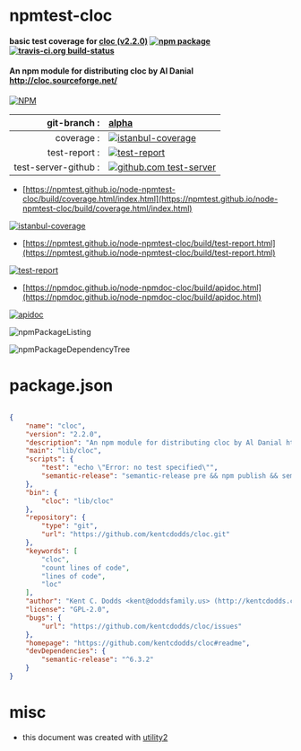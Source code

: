 # npmtest-cloc

#### basic test coverage for  [cloc (v2.2.0)](https://github.com/kentcdodds/cloc#readme)  [![npm package](https://img.shields.io/npm/v/npmtest-cloc.svg?style=flat-square)](https://www.npmjs.org/package/npmtest-cloc) [![travis-ci.org build-status](https://api.travis-ci.org/npmtest/node-npmtest-cloc.svg)](https://travis-ci.org/npmtest/node-npmtest-cloc)

#### An npm module for distributing cloc by Al Danial http://cloc.sourceforge.net/

[![NPM](https://nodei.co/npm/cloc.png?downloads=true&downloadRank=true&stars=true)](https://www.npmjs.com/package/cloc)

| git-branch : | [alpha](https://github.com/npmtest/node-npmtest-cloc/tree/alpha)|
|--:|:--|
| coverage : | [![istanbul-coverage](https://npmtest.github.io/node-npmtest-cloc/build/coverage.badge.svg)](https://npmtest.github.io/node-npmtest-cloc/build/coverage.html/index.html)|
| test-report : | [![test-report](https://npmtest.github.io/node-npmtest-cloc/build/test-report.badge.svg)](https://npmtest.github.io/node-npmtest-cloc/build/test-report.html)|
| test-server-github : | [![github.com test-server](https://npmtest.github.io/node-npmtest-cloc/GitHub-Mark-32px.png)](https://npmtest.github.io/node-npmtest-cloc/build/app/index.html) | | build-artifacts : | [![build-artifacts](https://npmtest.github.io/node-npmtest-cloc/glyphicons_144_folder_open.png)](https://github.com/npmtest/node-npmtest-cloc/tree/gh-pages/build)|

- [https://npmtest.github.io/node-npmtest-cloc/build/coverage.html/index.html](https://npmtest.github.io/node-npmtest-cloc/build/coverage.html/index.html)

[![istanbul-coverage](https://npmtest.github.io/node-npmtest-cloc/build/screenCapture.buildCi.browser.%252Ftmp%252Fbuild%252Fcoverage.lib.html.png)](https://npmtest.github.io/node-npmtest-cloc/build/coverage.html/index.html)

- [https://npmtest.github.io/node-npmtest-cloc/build/test-report.html](https://npmtest.github.io/node-npmtest-cloc/build/test-report.html)

[![test-report](https://npmtest.github.io/node-npmtest-cloc/build/screenCapture.buildCi.browser.%252Ftmp%252Fbuild%252Ftest-report.html.png)](https://npmtest.github.io/node-npmtest-cloc/build/test-report.html)

- [https://npmdoc.github.io/node-npmdoc-cloc/build/apidoc.html](https://npmdoc.github.io/node-npmdoc-cloc/build/apidoc.html)

[![apidoc](https://npmdoc.github.io/node-npmdoc-cloc/build/screenCapture.buildCi.browser.%252Ftmp%252Fbuild%252Fapidoc.html.png)](https://npmdoc.github.io/node-npmdoc-cloc/build/apidoc.html)

![npmPackageListing](https://npmtest.github.io/node-npmtest-cloc/build/screenCapture.npmPackageListing.svg)

![npmPackageDependencyTree](https://npmtest.github.io/node-npmtest-cloc/build/screenCapture.npmPackageDependencyTree.svg)



# package.json

```json

{
    "name": "cloc",
    "version": "2.2.0",
    "description": "An npm module for distributing cloc by Al Danial http://cloc.sourceforge.net/",
    "main": "lib/cloc",
    "scripts": {
        "test": "echo \"Error: no test specified\"",
        "semantic-release": "semantic-release pre && npm publish && semantic-release post"
    },
    "bin": {
        "cloc": "lib/cloc"
    },
    "repository": {
        "type": "git",
        "url": "https://github.com/kentcdodds/cloc.git"
    },
    "keywords": [
        "cloc",
        "count lines of code",
        "lines of code",
        "loc"
    ],
    "author": "Kent C. Dodds <kent@doddsfamily.us> (http://kentcdodds.com)",
    "license": "GPL-2.0",
    "bugs": {
        "url": "https://github.com/kentcdodds/cloc/issues"
    },
    "homepage": "https://github.com/kentcdodds/cloc#readme",
    "devDependencies": {
        "semantic-release": "^6.3.2"
    }
}
```



# misc
- this document was created with [utility2](https://github.com/kaizhu256/node-utility2)

